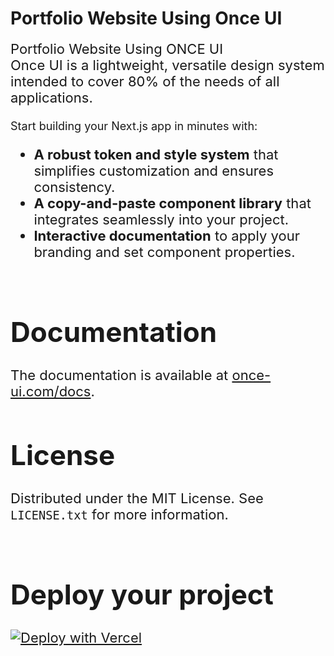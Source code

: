 # **Portfolio Website Using Once UI**

<span style="font-size: 22px;">
Portfolio Website Using ONCE UI <br>
Once UI is a lightweight, versatile design system intended to cover 80% of the needs of all applications.
<br>

<span style="font-size: 18px;">Start building your Next.js app in minutes with:</span> 
* **A robust token and style system** that simplifies customization and ensures consistency. 
* **A copy-and-paste component library** that integrates seamlessly into your project.
* **Interactive documentation** to apply your branding and set component properties.
<br><br>

# **Documentation**
The documentation is available at [once-ui.com/docs](https://once-ui.com/docs).
<br><be>

# **License**

Distributed under the MIT License. See `LICENSE.txt` for more information.
<br><br>

# **Deploy your project**

[![Deploy with Vercel](https://vercel.com/button)](https://vercel.com/new/clone?repository-url=https%3A%2F%2Fgithub.com%2Fonce-ui-system%2Fnextjs-starter&redirect-url=https%3A%2F%2Fonce-ui.com%2Fdocs%2F)
